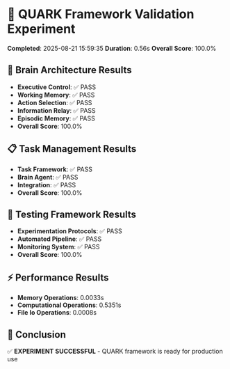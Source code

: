 # 🧪 QUARK Framework Validation Experiment
**Completed**: 2025-08-21 15:59:35
**Duration**: 0.56s
**Overall Score**: 100.0%

## 🧠 Brain Architecture Results
- **Executive Control**: ✅ PASS
- **Working Memory**: ✅ PASS
- **Action Selection**: ✅ PASS
- **Information Relay**: ✅ PASS
- **Episodic Memory**: ✅ PASS
- **Overall Score**: 100.0%

## 📋 Task Management Results
- **Task Framework**: ✅ PASS
- **Brain Agent**: ✅ PASS
- **Integration**: ✅ PASS
- **Overall Score**: 100.0%

## 🧪 Testing Framework Results
- **Experimentation Protocols**: ✅ PASS
- **Automated Pipeline**: ✅ PASS
- **Monitoring System**: ✅ PASS
- **Overall Score**: 100.0%

## ⚡ Performance Results
- **Memory Operations**: 0.0033s
- **Computational Operations**: 0.5351s
- **File Io Operations**: 0.0008s

## 🎯 Conclusion
✅ **EXPERIMENT SUCCESSFUL** - QUARK framework is ready for production use